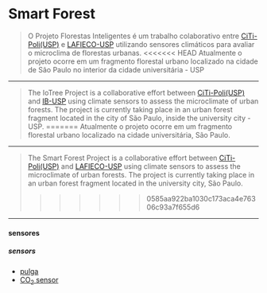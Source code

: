 # Smart Forest 

>O Projeto Florestas Inteligentes é um trabalho colaborativo entre
[CiTi-Poli(USP)](https://www.lsi.usp.br/citi/) e [LAFIECO-USP](https://lafieco.ib.usp.br/) utilizando sensores
climáticos para avaliar o microclima de florestas urbanas.
<<<<<<< HEAD
Atualmente o projeto ocorre em um fragmento florestal urbano localizado na cidade de São Paulo no interior da cidade universitária - USP

---
>The IoTree Project is a collaborative effort between [CiTi-Poli(USP)](https://www.lsi.usp.br/citi/) and [IB-USP](https://ib.usp.br/botanica.html) using climate sensors to assess the microclimate of urban forests. 
The project is currently taking place in an urban forest fragment located in the city of São Paulo, inside the university city - USP.
=======
Atualmente o projeto ocorre em um fragmento florestal urbano localizado na cidade universitária, São Paulo.

---
>The Smart Forest Project is a collaborative effort between [CiTi-Poli(USP)](https://www.lsi.usp.br/citi/) and [LAFIECO-USP](https://lafieco.ib.usp.br/) using climate sensors to assess the microclimate of urban forests. 
The project is currently taking place in an urban forest fragment located in the university city, São Paulo.
>>>>>>> 0585aa922ba1030c173aca4e76306c93a7f655d6

---
#### sensores 
##### sensors 

* [pulga](https://caninosloucos.org/pt/pulga-v2-pt/)
* [CO<sub>2</sub> sensor](https://www.mouser.com/ProductDetail/Sensirion/SCD30?qs=rrS6PyfT74fdywu4FxpYjQ%3D%3D&srsltid=AfmBOor3OL8C59_sZGS3TlNYT1-NUfhQceNQLViz_JEDC01B7H29gbrc) 



